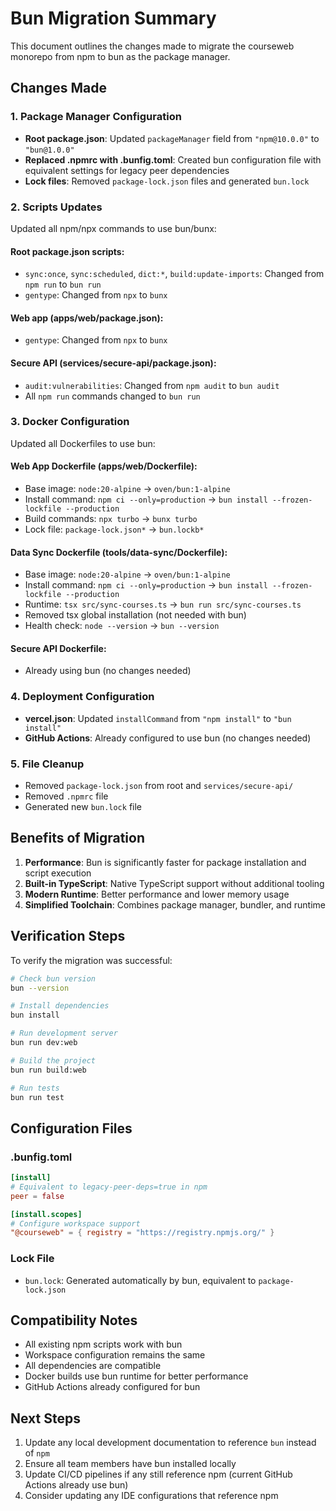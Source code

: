 # Bun Migration Summary

This document outlines the changes made to migrate the courseweb monorepo from npm to bun as the package manager.

## Changes Made

### 1. Package Manager Configuration

- **Root package.json**: Updated `packageManager` field from `"npm@10.0.0"` to `"bun@1.0.0"`
- **Replaced .npmrc with .bunfig.toml**: Created bun configuration file with equivalent settings for legacy peer dependencies
- **Lock files**: Removed `package-lock.json` files and generated `bun.lock`

### 2. Scripts Updates

Updated all npm/npx commands to use bun/bunx:

#### Root package.json scripts:

- `sync:once`, `sync:scheduled`, `dict:*`, `build:update-imports`: Changed from `npm run` to `bun run`
- `gentype`: Changed from `npx` to `bunx`

#### Web app (apps/web/package.json):

- `gentype`: Changed from `npx` to `bunx`

#### Secure API (services/secure-api/package.json):

- `audit:vulnerabilities`: Changed from `npm audit` to `bun audit`
- All `npm run` commands changed to `bun run`

### 3. Docker Configuration

Updated all Dockerfiles to use bun:

#### Web App Dockerfile (apps/web/Dockerfile):

- Base image: `node:20-alpine` → `oven/bun:1-alpine`
- Install command: `npm ci --only=production` → `bun install --frozen-lockfile --production`
- Build commands: `npx turbo` → `bunx turbo`
- Lock file: `package-lock.json*` → `bun.lockb*`

#### Data Sync Dockerfile (tools/data-sync/Dockerfile):

- Base image: `node:20-alpine` → `oven/bun:1-alpine`
- Install command: `npm ci --only=production` → `bun install --frozen-lockfile --production`
- Runtime: `tsx src/sync-courses.ts` → `bun run src/sync-courses.ts`
- Removed tsx global installation (not needed with bun)
- Health check: `node --version` → `bun --version`

#### Secure API Dockerfile:

- Already using bun (no changes needed)

### 4. Deployment Configuration

- **vercel.json**: Updated `installCommand` from `"npm install"` to `"bun install"`
- **GitHub Actions**: Already configured to use bun (no changes needed)

### 5. File Cleanup

- Removed `package-lock.json` from root and `services/secure-api/`
- Removed `.npmrc` file
- Generated new `bun.lock` file

## Benefits of Migration

1. **Performance**: Bun is significantly faster for package installation and script execution
2. **Built-in TypeScript**: Native TypeScript support without additional tooling
3. **Modern Runtime**: Better performance and lower memory usage
4. **Simplified Toolchain**: Combines package manager, bundler, and runtime

## Verification Steps

To verify the migration was successful:

```bash
# Check bun version
bun --version

# Install dependencies
bun install

# Run development server
bun run dev:web

# Build the project
bun run build:web

# Run tests
bun run test
```

## Configuration Files

### .bunfig.toml

```toml
[install]
# Equivalent to legacy-peer-deps=true in npm
peer = false

[install.scopes]
# Configure workspace support
"@courseweb" = { registry = "https://registry.npmjs.org/" }
```

### Lock File

- `bun.lock`: Generated automatically by bun, equivalent to `package-lock.json`

## Compatibility Notes

- All existing npm scripts work with bun
- Workspace configuration remains the same
- All dependencies are compatible
- Docker builds use bun runtime for better performance
- GitHub Actions already configured for bun

## Next Steps

1. Update any local development documentation to reference `bun` instead of `npm`
2. Ensure all team members have bun installed locally
3. Update CI/CD pipelines if any still reference npm (current GitHub Actions already use bun)
4. Consider updating any IDE configurations that reference npm
